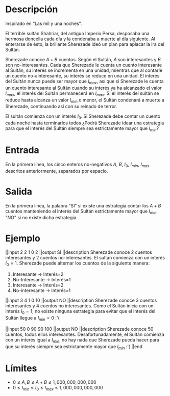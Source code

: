# Descripción
Inspirado en “Las mil y una noches”.

El terrible sultán Shahriar, del antiguo Imperio Persa, desposaba una hermosa doncella cada día y la condenaba a muerte al día siguiente. Al enterarse de ésto, la brillante Sherezade ideó un plan para aplacar la ira del Sultán.

Sherezade conoce $A+B$ cuentos. Según el Sultán, $A$ son interesantes y $B$ son no-interesantes. Cada que Sherezade le cuenta un cuento interesante al Sultán, su interés se incrementa en una unidad, mientras que al contarle un cuento no-ainteresante, su interés se reduce en una unidad. El interés del Sultán nunca puede ser mayor que $I_{max}$, así que si Sherezade le cuenta un cuento interesante al Sultán cuando su interés ya ha alcanzado el valor $I_{max}$, el interés del Sultán permanecerá en $I_{max}$. Si el interés del sultán se reduce hasta alcanza un valor $I_{min}$ o menor, el Sultán condenará a muerte a Sherezade, continuando así con su reinado de terror. 

El sultán comienza con un interés $I_0$. Si Sherezade debe contar un cuento cada noche hasta terminarlos todos ¿Podrá Sherezade idear una estrategia para que el interés del Sultán siempre sea estrictamente mayor que $I_{min}$?



# Entrada
En la primera línea, los cinco enteros no-negativos $A$, $B$, $I_0$, $I_{min}$, $I_{max}$ descritos anteriormente, separados por espacio.

# Salida
En la primera línea, la palabra “SI” si existe una estrategia contar los $A+B$ cuentos manteniendo el interés del Sultán estrictamente mayor que $I_{min}$. "NO" si no existe dicha estrategia.

# Ejemplo

||input
2 2 1 0 2
||output
SI
||description
Sherezade conoce 2 cuentos interesantes y 2 cuentos no-interesantes. El sultán comienza con un interés $I_0=1$. Sherezade puede alternar los cuentos de la siguiente manera:

1. Interesante → Interés=2
2. No-Interesante → Interés=1
3. Interesante → Interés=2
4. No-interesante → Interés=1

||input
3 4 1 0 10
||output
NO
||description
Sherezade conoce 3 cuentos interesantes y 4 cuentos no interesantes. Como el Sultán inicia con un interés $I_0=1$, no existe ninguna estrategia para evitar que el interés del Sultán llegue a $I_{min}=0$ :'( 

||input
50 0 90 90 100
||output
NO
||description
Sherezade conoce 50 cuentos, todos ellos interesantes. Desafortunadamente, el Sultán comienza con un interés igual a $I_{min}$, no hay nada que Sherezade pueda hacer para que su interés siempre sea estrictamente mayor que $I_{min}$  :’(
||end

# Límites
* $0 \le A, B \le A+B \le 1,000,000,000,000$
* $0 \le I_{min} \le I_0 \le I_{max} \le 1,000,000,000,000$


